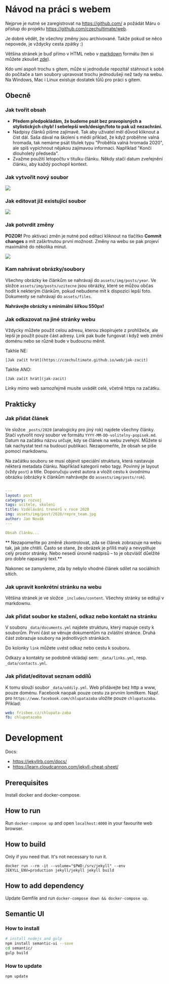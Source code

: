 # Návod na práci s webem

Nejprve je nutné se zaregistrovat na https://github.com/ a požádát Máru o přístup do projektu https://github.com/czechultimate/web.

Je dobré vědět, že všechny změny jsou archivované. Takže pokud se něco nepovede, je vždycky cesta zpátky :)

Většina stránek je buď přímo v HTML nebo v [markdown](https://github.com/adam-p/markdown-here/wiki/Markdown-Cheatsheet) formátu (ten si můžete zkoušet [zde](https://stackedit.io)).

Kdo umí aspoň trochu s gitem, může si jednoduše repozitář stáhnout k sobě do počítače a tam soubory upravovat trochu jednodušeji než tady na webu. Na Windows, Mac i Linux existuje dostatek tůlů pro práci s gitem.

## Obecně

### Jak tvořit obsah

- **Předem předpokládám, že budeme psát bez pravopisných a stylistických chyb! I sebelepší web/design/foto to pak už nezachrání.**
- Nadpisy článků pišme zajímavě. Tak aby uživatel měl důvod kliknout a číst dál. Saša dával na školení s médii příklad, že když proběhne valná hromada, tak nemáme psát titulek typu "Proběhla valná hromada 2020", ale spíš vypíchnout nějakou zajímavou informaci. Například "Končí dlouholetý předseda".
- Zvažme použití letopočtu v titulku článku. Někdy stačí datum zveřejnění článku, aby každý pochopil kontext.

### Jak vytvořit nový soubor

![](tutorial/new_file.png)

### Jak editovat již existující soubor

![](tutorial/edit_file.png)

### Jak potvrdit změny

**POZOR!** Pro aktivaci změn je nutné pod editací kliknout na tlačítko **Commit changes** a mít zaškrtnutou první možnost. Změny na webu se pak projeví maximálně do několika minut.

![](tutorial/commit.png)

### Kam nahrávat obrázky/soubory

Všechny obrázky ke článkům se nahrávají do `assets/img/posts/year`. Ve složce `assets/img/posts/uzitecne` jsou obrázky, které se můžou občas hodit k nekterým článkům, pokud nebudeme mít k dispozici lepší foto. Dokumenty se nahrávají do `assets/files`.

**Nahrávejte obrázky s minimální šířkou 550px!**

### Jak odkazovat na jiné stránky webu

Vždycky můžete použít celou adresu, kterou zkopírujete z prohlížeče, ale lepší je použít pouze část adresy. Link pak bude fungovat i když web změní doménu nebo se různě bude v budoucnu měnit.

Takhle NE:
```
[Jak začít hrát](https://czechultimate.github.io/web/jak-zacit)
```

Takhle ANO:
```
[Jak začít hrát](jak-zacit)
```

Linky mimo web samozřejmě musíte uvádět celé, včetně https na začátku.

## Prakticky

### Jak přidat článek

Ve složce `_posts/2020` (analogicky pro jiný rok)  najdete všechny články. Stačí vytvořit nový soubor ve formátu `YYYY-MM-DD-volitelny-popisek.md`. Datum na začátku názvu určuje, kdy se článek na webu zveřejní. Můžete si tak nachystat text na budoucí publikaci. Nezapomeňte, že obsah se píše pomocí markdownu. 

Na začátku souboru se musí objevit speciální struktura, která nastavuje některá metadata článku. Například kategorii nebo tagy. Povinný je layout (vždy `post`) a title. Doporučuju uvést autora a vložit cestu k úvodnímu obrázku (obrázky k článkům nahrávejte do `assests/img/posts/rok`).

```yml

---
layout: post
category: rozvoj
tags: ucitele, skoleni
title: Vzdělávání trenérů v roce 2020
img: assets/img/post/2020/repre_team.jpg
author: Jan Novák
---

Obsah článku...
```

** Nezapomeňte po změně zkontrolovat, zda se článek zobrazuje na webu tak, jak jste chtěli. Často se stane, že obrázek je příliš malý a nevyplňuje celý prostor stránky. Nebo nesedí úrovně nadpisů – to je obzvlášť důelžité pro dobře napasaný text.**

Nakonec se zamysleme, zda by nebylo vhodné článek sdílet na sociálních sítích.


### Jak upravit konkrétní stránku na webu

Většina stránek je ve složce `_includes/content`. Všechny stránky se editují v markdownu.

### Jak přidat soubor ke stažení, odkaz nebo kontakt na stránku

V souboru `_data/documents.yml` najdete strukturu, který mapuje cesty k souborům. První část se věnuje dokumentům na zvláštní stránce. Druhá část zobrazuje soubory na jednotlivých stránkách.

Do kolonky `link` můžete uvést odkaz nebo cestu k souboru.

Odkazy a kontakty se podobně vkládají sem: `_data/links.yml`, resp. `_data/contacts.yml`.

### Jak přidat/editovat seznam oddílů

K tomu slouží soubor `_data/oddily.yml`. Web přidávejte bez http a www, pouze doménu. Facebook naopak pouze cestu za prvním lomítkem. Např. pro `https://www.facebook.com/chlupatazaba` uložíte pouze `chlupatazaba`. Příklad:

```yml
web: frisbee.cz/chlupata-zaba
fb: chlupatazaba
```

# Development

Docs:
- https://jekyllrb.com/docs/
- https://learn.cloudcannon.com/jekyll-cheat-sheet/

## Prerequisites

Install docker and docker-compose.

## How to run

Run `docker-compose up` and open `localhost:4000` in your favourite web browser.

## How to build

Only if you need that. It's not necessary to run it.

```
docker run --rm -it --volume="$PWD:/srv/jekyll" --env JEKYLL_ENV=production jekyll/jekyll jekyll build
```

## How to add dependency

Update Gemfile and run `docker-compose down && docker-compose up`.

## Semantic UI

### How to install

```bash
# install nodejs and gulp
npm install semantic-ui --save
cd semantic/
gulp build
```

### How to update

```bash
npm update
```
